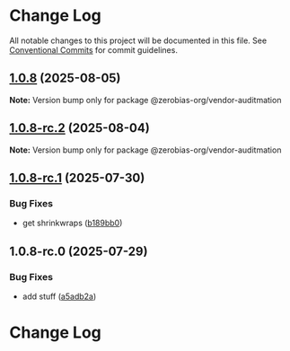 # Change Log

All notable changes to this project will be documented in this file.
See [Conventional Commits](https://conventionalcommits.org) for commit guidelines.

## [1.0.8](https://github.com/zerobias-org/vendor/compare/@zerobias-org/vendor-auditmation@1.0.8-rc.2...@zerobias-org/vendor-auditmation@1.0.8) (2025-08-05)

**Note:** Version bump only for package @zerobias-org/vendor-auditmation





## [1.0.8-rc.2](https://github.com/zerobias-org/vendor/compare/@zerobias-org/vendor-auditmation@1.0.8-rc.1...@zerobias-org/vendor-auditmation@1.0.8-rc.2) (2025-08-04)

**Note:** Version bump only for package @zerobias-org/vendor-auditmation





## [1.0.8-rc.1](https://github.com/zerobias-org/vendor/compare/@zerobias-org/vendor-auditmation@1.0.8-rc.0...@zerobias-org/vendor-auditmation@1.0.8-rc.1) (2025-07-30)


### Bug Fixes

* get shrinkwraps ([b189bb0](https://github.com/zerobias-org/vendor/commit/b189bb0cf53ad66427530ccc0eab7824527942d3))





## 1.0.8-rc.0 (2025-07-29)


### Bug Fixes

* add stuff ([a5adb2a](https://github.com/zerobias-org/vendor/commit/a5adb2aecd0670c42e9077affecb6a047bf30fc6))





# Change Log
